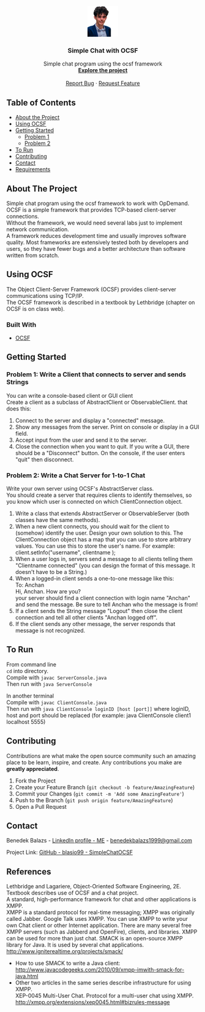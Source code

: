 <p align="center">
  <a href="https://github.com/blasio99">
    <img src="images/v3.png" alt="Logo" width="80" height="80">
  </a>

  <h3 align="center">Simple Chat with OCSF</h3>

  <p align="center">
    Simple chat program using the ocsf framework
    <br />
    <a href="https://github.com/blasio99/SimpleChatOCSF"><strong>Explore the project</strong></a>
    <br />
    <br />
    <a href="https://github.com/blasio99/SimpleChatOCSF/issues">Report Bug</a>
    ·
    <a href="https://github.com/blasio99/SimpleChatOCSF/issues">Request Feature</a>
  </p>
</p>

## Table of Contents

* [About the Project](#about-the-project)
* [Using OCSF](#using-ocsf)
* [Getting Started](#getting-started)
  * [Problem 1](#problem1)
  * [Problem 2](#problem2)
* [To Run](#to-run)
* [Contributing](#contributing)
* [Contact](#contact)
* [Requirements](#requirements)

## About The Project
Simple chat program using the ocsf framework to work with OpDemand.  
OCSF is a simple framework that provides TCP-based client-server connections.  
Without the framework, we would need several labs just to implement network communication.  
A framework reduces development time and usually improves software quality. Most frameworks are extensively tested both by developers and users, so they have fewer bugs and a better architecture than software written from scratch.  
  

## Using OCSF
The Object Client-Server Framework (OCSF) provides client-server communications using TCP/IP.  
The OCSF framework is described in a textbook by Lethbridge (chapter on OCSF is on class web).  

### Built With
* [OCSF](http://www.site.uottawa.ca/school/research/lloseng/supportMaterial/ocsf/ocsf.html)  


## Getting Started

### Problem 1: Write a Client that connects to server and sends Strings
You can write a console-based client or GUI client  
Create a client as a subclass of AbstractClient or ObservableClient. that does this:  
1. Connect to the server and display a "connected" message.  
2. Show any messages from the server. Print on console or display in a GUI field.  
3. Accept input from the user and send it to the server.  
4. Close the connection when you want to quit. If you write a GUI, there should be a "Disconnect" button. On the console, if the user enters "quit" then disconnect.  

### Problem 2: Write a Chat Server for 1-to-1 Chat
Write your own server using OCSF's AbstractServer class.  
You should create a server that requires clients to identify themselves, so you know which user is connected on which ClientConnection object.  
1. Write a class that extends AbstractServer or ObservableServer (both classes have the same methods).  
2. When a new client connects, you should wait for the client to (somehow) identify the user. Design your own solution to this. The ClientConnection object has a map that you can use to store arbitrary values. You can use this to store the user's name. For example: client.setInfo("username", clientname );  
3. When a user logs in, servers send a message to all clients telling them "Clientname connected" (you can design the format of this message. It doesn't have to be a String.)  
4. When a logged-in client sends a one-to-one message like this:  
        To: Anchan  
        Hi, Anchan. How are you?  
your server should find a client connection with login name "Anchan" and send the message. Be sure to tell Anchan who the message is from!  
5. If a client sends the String message "Logout" then close the client connection and tell all other clients "Anchan logged off".  
6. If the client sends any other message, the server responds that message is not recognized.  


## To Run

From command line  
`cd` into directory.  
Compile with `javac ServerConsole.java`    
Then run with `java ServerConsole`  
  
In another terminal   
Compile with `javac ClientConsole.java`    
Then run with `java ClientConsole loginID [host [port]]` where loginID, host and port should be replaced (for example: java ClientConsole client1 localhost 5555)  

## Contributing

Contributions are what make the open source community such an amazing place to be learn, inspire, and create. Any contributions you make are **greatly appreciated**.  

1. Fork the Project  
2. Create your Feature Branch (`git checkout -b feature/AmazingFeature`)  
3. Commit your Changes (`git commit -m 'Add some AmazingFeature'`)  
4. Push to the Branch (`git push origin feature/AmazingFeature`)  
5. Open a Pull Request  

## Contact

Benedek Balazs - [LinkedIn profile - ME](https://www.linkedin.com/in/balazs-benedek-009322183/) - benedekbalazs1999@gmail.com

Project Link: [GitHub - blasio99 - SimpleChatOCSF](https://github.com/blasio99/SimpleChatOCSF)


## References

Lethbridge and Lagariere, Object-Oriented Software Engineering, 2E. Textbook describes use of OCSF and a chat project.  
A standard, high-performance framework for chat and other applications is XMPP.  
XMPP is a standard protocol for real-time messaging; XMPP was originally called Jabber. Google Talk uses XMPP. You can use XMPP to write your own Chat client or other Internet application. There are many several free XMPP servers (such as Jabberd and OpenFire), clients, and libraries. XMPP can be used for more than just chat. SMACK is an open-source XMPP library for Java. It is used by several chat applications. http://www.igniterealtime.org/projects/smack/  
* How to use SMACK to write a Java client: http://www.javacodegeeks.com/2010/09/xmpp-imwith-smack-for-java.html  
* Other two articles in the same series describe infrastructure for using XMPP.  
XEP-0045 Multi-User Chat. Protocol for a multi-user chat using XMPP. http://xmpp.org/extensions/xep0045.html#bizrules-message  